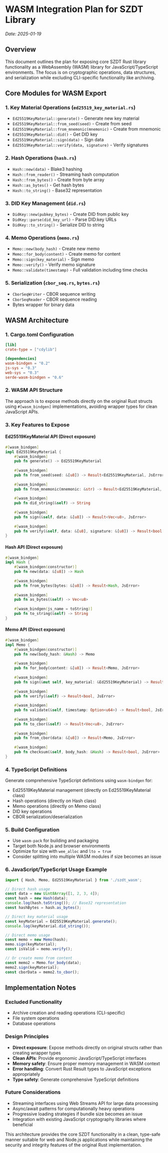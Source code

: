 # WASM Integration Plan for SZDT Library

*Date: 2025-01-19*

## Overview

This document outlines the plan for exposing core SZDT Rust library functionality as a WebAssembly (WASM) library for JavaScript/TypeScript environments. The focus is on cryptographic operations, data structures, and serialization while excluding CLI-specific functionality like archiving.

## Core Modules for WASM Export

### 1. Key Material Operations (`ed25519_key_material.rs`)
- `Ed25519KeyMaterial::generate()` - Generate new key material
- `Ed25519KeyMaterial::from_seed(seed)` - Create from seed
- `Ed25519KeyMaterial::from_mnemonic(mnemonic)` - Create from mnemonic
- `Ed25519KeyMaterial::did()` - Get DID key
- `Ed25519KeyMaterial::sign(data)` - Sign data
- `Ed25519KeyMaterial::verify(data, signature)` - Verify signatures

### 2. Hash Operations (`hash.rs`)
- `Hash::new(data)` - Blake3 hashing
- `Hash::from_reader()` - Streaming hash computation
- `Hash::from_bytes()` - Create from byte array
- `Hash::as_bytes()` - Get hash bytes
- `Hash::to_string()` - Base32 representation

### 3. DID Key Management (`did.rs`)
- `DidKey::new(pubkey_bytes)` - Create DID from public key
- `DidKey::parse(did_key_url)` - Parse DID:key URLs
- `DidKey::to_string()` - Serialize DID to string

### 4. Memo Operations (`memo.rs`)
- `Memo::new(body_hash)` - Create new memo
- `Memo::for_body(content)` - Create memo for content
- `Memo::sign(key_material)` - Sign memo
- `Memo::verify()` - Verify memo signature
- `Memo::validate(timestamp)` - Full validation including time checks

### 5. Serialization (`cbor_seq.rs`, `bytes.rs`)
- `CborSeqWriter` - CBOR sequence writing
- `CborSeqReader` - CBOR sequence reading
- Bytes wrapper for binary data

## WASM Architecture

### 1. Cargo.toml Configuration

```toml
[lib]
crate-type = ["cdylib"]

[dependencies]
wasm-bindgen = "0.2"
js-sys = "0.3"
web-sys = "0.3"
serde-wasm-bindgen = "0.6"
```

### 2. WASM API Structure

The approach is to expose methods directly on the original Rust structs using `#[wasm_bindgen]` implementations, avoiding wrapper types for clean JavaScript APIs.

### 3. Key Features to Expose

#### Ed25519KeyMaterial API (Direct exposure)
```rust
#[wasm_bindgen]
impl Ed25519KeyMaterial {
    #[wasm_bindgen]
    pub fn generate() -> Ed25519KeyMaterial
    
    #[wasm_bindgen]
    pub fn from_seed(seed: &[u8]) -> Result<Ed25519KeyMaterial, JsError>
    
    #[wasm_bindgen]
    pub fn from_mnemonic(mnemonic: &str) -> Result<Ed25519KeyMaterial, JsError>
    
    #[wasm_bindgen]
    pub fn did_string(&self) -> String
    
    #[wasm_bindgen]
    pub fn sign(&self, data: &[u8]) -> Result<Vec<u8>, JsError>
    
    #[wasm_bindgen]
    pub fn verify(&self, data: &[u8], signature: &[u8]) -> Result<bool, JsError>
}
```

#### Hash API (Direct exposure)
```rust
#[wasm_bindgen]
impl Hash {
    #[wasm_bindgen(constructor)]
    pub fn new(data: &[u8]) -> Hash
    
    #[wasm_bindgen]
    pub fn from_bytes(bytes: &[u8]) -> Result<Hash, JsError>
    
    #[wasm_bindgen]
    pub fn as_bytes(&self) -> Vec<u8>
    
    #[wasm_bindgen(js_name = toString)]
    pub fn to_string(&self) -> String
}
```

#### Memo API (Direct exposure)
```rust
#[wasm_bindgen]
impl Memo {
    #[wasm_bindgen(constructor)]
    pub fn new(body_hash: &Hash) -> Memo
    
    #[wasm_bindgen]
    pub fn for_body(content: &[u8]) -> Result<Memo, JsError>
    
    #[wasm_bindgen]
    pub fn sign(&mut self, key_material: &Ed25519KeyMaterial) -> Result<(), JsError>
    
    #[wasm_bindgen]
    pub fn verify(&self) -> Result<bool, JsError>
    
    #[wasm_bindgen]
    pub fn validate(&self, timestamp: Option<u64>) -> Result<bool, JsError>
    
    #[wasm_bindgen]
    pub fn to_cbor(&self) -> Result<Vec<u8>, JsError>
    
    #[wasm_bindgen]
    pub fn from_cbor(data: &[u8]) -> Result<Memo, JsError>
    
    #[wasm_bindgen]
    pub fn checksum(&self, body_hash: &Hash) -> Result<bool, JsError>
}
```

### 4. TypeScript Definitions

Generate comprehensive TypeScript definitions using `wasm-bindgen` for:
- Ed25519KeyMaterial management (directly on Ed25519KeyMaterial class)
- Hash operations (directly on Hash class)
- Memo operations (directly on Memo class)
- DID key operations
- CBOR serialization/deserialization

### 5. Build Configuration

- Use `wasm-pack` for building and packaging
- Target both Node.js and browser environments
- Optimize for size with `wee_alloc` and `lto = true`
- Consider splitting into multiple WASM modules if size becomes an issue

### 6. JavaScript/TypeScript Usage Example

```typescript
import { Hash, Memo, Ed25519KeyMaterial } from './szdt_wasm';

// Direct hash usage
const data = new Uint8Array([1, 2, 3, 4]);
const hash = new Hash(data);
console.log(hash.toString()); // Base32 representation
const hashBytes = hash.as_bytes();

// Direct key material usage
const keyMaterial = Ed25519KeyMaterial.generate();
console.log(keyMaterial.did_string());

// Direct memo usage
const memo = new Memo(hash);
memo.sign(keyMaterial);
const isValid = memo.verify();

// Or create memo from content
const memo2 = Memo.for_body(data);
memo2.sign(keyMaterial);
const cborData = memo2.to_cbor();
```

## Implementation Notes

### Excluded Functionality
- Archive creation and reading operations (CLI-specific)
- File system operations
- Database operations

### Design Principles
- **Direct exposure**: Expose methods directly on original structs rather than creating wrapper types
- **Clean APIs**: Provide ergonomic JavaScript/TypeScript interfaces
- **Memory safety**: Ensure proper memory management in WASM context
- **Error handling**: Convert Rust Result types to JavaScript exceptions appropriately
- **Type safety**: Generate comprehensive TypeScript definitions

### Future Considerations
- Streaming interfaces using Web Streams API for large data processing
- Async/await patterns for computationally heavy operations
- Progressive loading strategies if bundle size becomes an issue
- Integration with existing JavaScript cryptography libraries where beneficial

This architecture provides the core SZDT functionality in a clean, type-safe manner suitable for web and Node.js applications while maintaining the security and integrity features of the original Rust implementation.